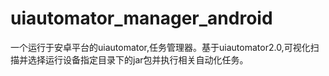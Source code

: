 # uiautomator_manager_android
一个运行于安卓平台的uiautomator,任务管理器。基于uiautomator2.0,可视化扫描并选择运行设备指定目录下的jar包并执行相关自动化任务。

